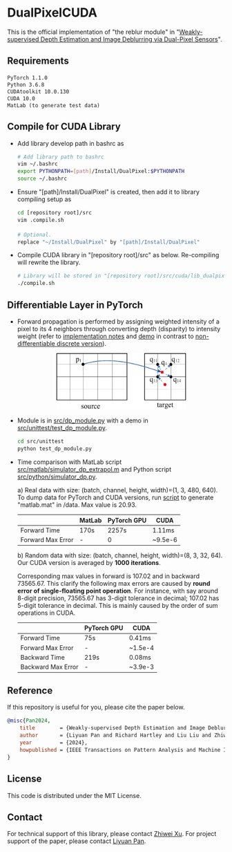 # DualPixelCUDA

This is the official implementation of "the reblur module" in "[Weakly-supervised Depth Estimation and Image Deblurring via Dual-Pixel Sensors]()".

## Requirements
```
PyTorch 1.1.0
Python 3.6.8
CUDAtoolkit 10.0.130
CUDA 10.0
MatLab (to generate test data)
```

## Compile for CUDA Library
- Add library develop path in bashrc as
    ```bash
    # Add library path to bashrc
    vim ~/.bashrc
    export PYTHONPATH=[path]/Install/DualPixel:$PYTHONPATH
    source ~/.bashrc
    ```
- Ensure "[path]/Install/DualPixel" is created, then add it to library compiling setup as

    ```bash
    cd [repository root]/src
    vim .compile.sh

    # Optional.
    replace "~/Install/DualPixel" by "[path]/Install/DualPixel"
    ```

- Compile CUDA library in "[repository root]/src" as below.
Re-compiling will rewrite the library.
    ```bash
    # Library will be stored in "[repository root]/src/cuda/lib_dualpixel"
    ./compile.sh
    ```

## Differentiable Layer in PyTorch
- Forward propagation is performed by assigning weighted intensity of a pixel to its 4 neighbors through converting depth (disparity)
to intensity weight (refer to
[implementation notes](doc/CUDA_implementation.pdf)
and [demo](src/matlab/simulator_dp_extrapol.m)
in contrast to [non-differentiable discrete version](src/matlab/simulator_dp.m)).

  <!-- ![alt text](doc/dual_pixel.jpg) -->
  <div style="text-align: center"><img src="doc/dual_pixel.jpg" width="300" /></div>

- Module is in [src/dp_module.py](src/dp_module.py) with a demo in [src/unittest/test_dp_module.py](src/unittest/test_dp_module.py).
    ```bash
    cd src/unittest
    python test_dp_module.py
    ```

- Time comparison with MatLab script [src/matlab/simulator_dp_extrapol.m](src/matlab/simulator_dp_extrapol.m)
and Python script [src/python/simulator_dp.py](src/python/simulator_dp.py).

  a) Real data with size: (batch, channel, height, width)=(1, 3, 480, 640).
  To dump data for PyTorch and CUDA versions, run [script](src/matlab/simulator_dp_extrapol.m) to generate "matlab.mat" in /data.
  Max value is 20.93.
  
  <center>

  | | MatLab  | PyTorch GPU | CUDA
  --- | --- | --- | ---
  Forward Time| 170s | 2257s | 1.11ms
  Forward Max Error | - | 0 | ~9.5e-6

  </center>

  b) Random data with size: (batch, channel, height, width)=(8, 3, 32, 64).
  Our CUDA version is averaged by **1000 iterations**.
  
  Corresponding max values in forward is 107.02 and
  in backward 73565.67.
  This clarify the following max errors are caused by
  **round error of single-floating point operation**.
  For instance, with say around 8-digit precision,
  73565.67 has 3-digit
  tolerance in decimal; 107.02 has 5-digit tolerance in decimal.
  This is mainly caused by the order of sum operations in CUDA.
  
  <center>

    | | PyTorch GPU | CUDA
    --- | --- | ---
    Forward Time| 75s| 0.41ms
    Forward Max Error | - | ~1.5e-4
    Backward Time| 219s | 0.08ms
    Backward Max Error | - | ~3.9e-3
  
  </center>

## Reference
If this repository is useful for you, please cite the paper below.
```bibtex
@misc{Pan2024,
    title        = {Weakly-supervised Depth Estimation and Image Deblurring via Dual-Pixel Sensors},
    author       = {Liyuan Pan and Richard Hartley and Liu Liu and Zhiwei Xu and Shah Chowdhury and Yan Yang and Hongguang Zhang and Hongdong Li and Miaomiao Liu},
    year         = {2024},
    howpublished = {IEEE Transactions on Pattern Analysis and Machine Intelligence}
}
```

## License
This code is distributed under the MIT License.

## Contact
For technical support of this library, please contact [Zhiwei Xu](mailto:zhiwei.xu@anu.edu.au).
For project support of the paper, please contact [Liyuan Pan](mailto:liyuan.pan@bit.edu.cn).